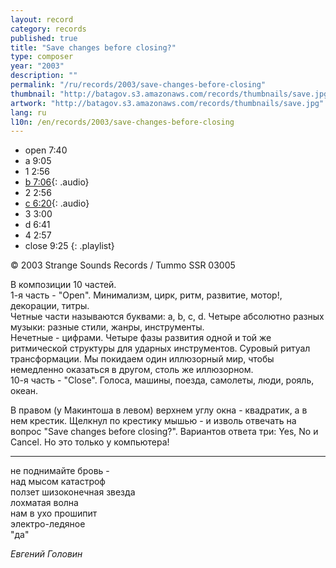 ```yaml
---
layout: record
category: records
published: true
title: "Save changes before closing?"
type: composer
year: "2003"
description: ""
permalink: "/ru/records/2003/save-changes-before-closing"
thumbnail: "http://batagov.s3.amazonaws.com/records/thumbnails/save.jpg"
artwork: "http://batagov.s3.amazonaws.com/records/thumbnails/save.jpg"
lang: ru
l10n: /en/records/2003/save-changes-before-closing
---
```


- open 7:40	 
- a 9:05	 
- 1 2:56	 
- [b 7:06](http://batagov.s3.amazonaws.com/records/sounds/b.mp3){: .audio}	
- 2 2:56	 
- [c 6:20](http://batagov.s3.amazonaws.com/records/sounds/c.mp3){: .audio}	
- 3 3:00	 
- d 6:41	 
- 4 2:57	 
- close 9:25
{: .playlist}   

© 2003 Strange Sounds Records / Tummo SSR 03005    

В композиции 10 частей.  
1-я часть - "Open". Минимализм, цирк, ритм, развитие, мотор!, декорации, титры.  
Четные части называются буквами: a, b, c, d. Четыре абсолютно разных музыки: разные стили, жанры, инструменты.  
Нечетные - цифрами. Четыре фазы развития одной и той же ритмической структуры для ударных инструментов. Суровый ритуал трансформации. Мы покидаем один иллюзорный мир, чтобы немедленно оказаться в другом, столь же иллюзорном.  
10-я часть - "Close". Голоса, машины, поезда, самолеты, люди, рояль, океан.  
  
В правом (у Макинтоша в левом) верхнем углу окна - квадратик, а в нем крестик. Щелкнул по крестику мышью - и изволь   отвечать на вопрос "Save changes before closing?". Вариантов ответа три: Yes, No и Cancel. Но это только у компьютера!

***
 	 
не поднимайте бровь -   
над мысом катастроф  
ползет шизоконечная звезда  
лохматая волна  
нам в ухо прошипит  
электро-ледяное  
"да"  
  
_Евгений Головин_